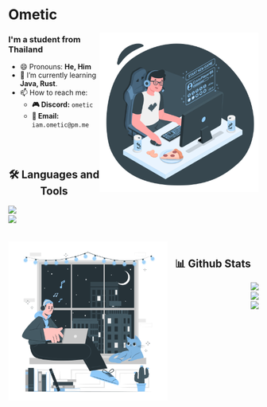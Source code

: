 <!--------------------------------------------------------------------------------------------------------------------------------------------->
<!--------------------------------------------------------------------------------------------------------------------------------------------->
<!--------------------------------------------------------------------------------------------------------------------------------------------->

# Ometic

<!--------------------------------------------------------------------------------------------------------------------------------------------->
<!--- Web illustrations by Storyset ( https://storyset.com/ ) --->
<img align="right" alt="GIF" src="./assets/online-games-addiction-amico.svg" width="320px" />

<h3 align="left">I'm a student from Thailand</h3>

- 😄 Pronouns: **He, Him**
- 🌱 I’m currently learning **Java, Rust**.
- 📫 How to reach me:
  - **🎮 Discord:** `ometic`
  - **📧 Email:** `iam.ometic@pm.me`
<!--------------------------------------------------------------------------------------------------------------------------------------------->

<br>
<br>

<!--------------------------------------------------------------------------------------------------------------------------------------------->
<h2 align="center">🛠️ Languages and Tools</h2>

<div align="left">
  <img src="https://skillicons.dev/icons?i=c,cs,cpp,rust,java&perline=9" /><br>
  <img src="https://skillicons.dev/icons?i=neovim,linux&perline=9" /><br>
</div>
<!--------------------------------------------------------------------------------------------------------------------------------------------->

<br>
<br>

<!--------------------------------------------------------------------------------------------------------------------------------------------->
<!--- Web illustrations by Storyset ( https://storyset.com/ ) --->
<img align="left" alt="GIF" src="./assets/lofi-concept-cuate.svg" width="320px"/>
<h2 align="center">📊 Github Stats</h2>

<div align="right">
  <img src="https://github-readme-streak-stats.herokuapp.com?user=Ometic&theme=nord&hide_border=false" /> <br>
  <img src="https://github-readme-stats.vercel.app/api?username=Ometic&show_icons=true&theme=nord" /> <br>
  <img src="https://github-readme-stats.vercel.app/api/top-langs/?username=Ometic&layout=compact&theme=nord" /> <br>
</div>
<!--------------------------------------------------------------------------------------------------------------------------------------------->

<!--------------------------------------------------------------------------------------------------------------------------------------------->
<!--------------------------------------------------------------------------------------------------------------------------------------------->
<!--------------------------------------------------------------------------------------------------------------------------------------------->
